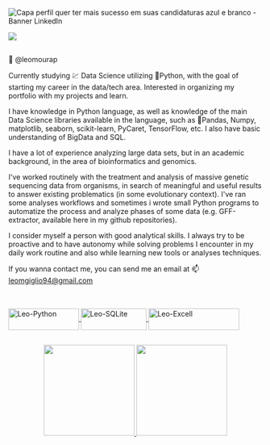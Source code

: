 ![Capa perfil quer ter mais sucesso em suas candidaturas azul e branco - Banner LinkedIn](https://user-images.githubusercontent.com/105673165/187815350-d101ab77-30e9-48ea-b867-58c68f56cb9a.png)
<div> 
  <a href="https://www.linkedin.com/in/leonardo-moura-giglio-810b41156/" target="_blank"><img src="https://img.shields.io/badge/-LinkedIn-%230077B5?style=for-the-badge&logo=linkedin&logoColor=white" target="_blank"></a>
</div> 

  ##
  
🐠 @leomourap

Currently studying :chart: Data Science utilizing 🐍Python, with the goal of starting my career in the data/tech area.
Interested in organizing my portfolio with my projects and learn.


I have knowledge in Python language, as well as knowledge of the main Data Science libraries available in the language, such as 🐼Pandas, Numpy, matplotlib, seaborn, scikit-learn, PyCaret, TensorFlow, etc. I also have basic understanding of BigData and SQL.

I have a lot of experience analyzing large data sets, but in an academic background, in the area of bioinformatics and genomics.

I've worked routinely with the treatment and analysis of massive genetic sequencing data from organisms, in search of meaningful and useful results to answer existing problematics (in some evolutionary context). I've ran some analyses workflows and sometimes i wrote small Python programs to automatize the process and analyze phases of some data (e.g. GFF-extractor, available here in my github repositories).

I consider myself a person with good analytical skills. I always try to be proactive and to have autonomy while solving problems I encounter in my daily work routine and also while learning new tools or analyses techniques.

If you wanna contact me, you can send me an email at 📫 leomgiglio94@gmail.com

##

<div style="display: inline_block"><br>
  <a href="https://dev.to/envoy_/150-badges-for-github-pnk">
  <img align="center" alt="Leo-Python" height="43" width="140" src="https://img.shields.io/badge/Python-14354C?style=for-the-badge&logo=python&logoColor=white">
  <a href="https://dev.to/envoy_/150-badges-for-github-pnk">
  <img align="center" alt="Leo-SQLite" height="43" width="130" src="https://img.shields.io/badge/SQLite-07405E?style=for-the-badge&logo=sqlite&logoColor=white">
  <a href="https://dev.to/envoy_/150-badges-for-github-pnk">
  <img align="center" alt="Leo-Excell" height="43" width="180" src="https://img.shields.io/badge/Microsoft_Excel-217346?style=for-the-badge&logo=microsoft-excel&logoColor=white">
</div>

##

<div align="center">
  <a href="https://github.com/leomourap">
  <img height="180em" src="https://github-readme-stats.vercel.app/api?username=leomourap&show_icons=true&theme=dark&include_all_commits=true&count_private=true"/>
  <a href="https://github.com/anuraghazra/github-readme-stats">
  <img height="180em" src="https://github-readme-stats.vercel.app/api/top-langs/?username=leomourap&layout=compact&langs_count=7&theme=dark"/>
</div>
    
<!---
leomourap/leomourap is a ✨ special ✨ repository because its `README.md` (this file) appears on your GitHub profile.
You can click the Preview link to take a look at your changes.
--->
